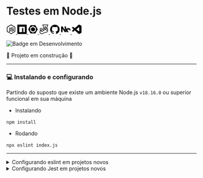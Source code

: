 # Testes em Node.js
[<img src="../../docs/images/icons/nodedotjs.svg" width="25px" height="25px" title="Node.js" alt="Node.js"> <img src="../../docs/images/icons/npm.svg" width="25px" height="25px" alt="npm" title="npm"> <img src="../../docs/images/icons/eslint.svg" width="25px" height="25px" alt="Eslint" title="Eslint"> <img src="../../docs/images/icons/jest.svg" width="25px" height="25px" alt="Jest" title="Jest"> <img src="../../docs/images/icons/github.svg" width="25px" height="25px" alt="GitHub" title="GitHub"> <img src="../../docs/images/icons/nx.svg" width="25px" height="25px" alt="NX" title="NX"> <img src="../../docs/images/icons/visualstudiocode.svg" width="25px" height="25px" alt="vscode" title="vscode">](#testes-em-Node.js)

![Badge em Desenvolvimento](http://img.shields.io/static/v1?label=STATUS&message=EM%20DESENVOLVIMENTO&color=GREEN&style=for-the-badge) 

:construction: Projeto em construção :construction:

---

### :computer: Instalando e configurando

Partindo do suposto que existe um ambiente Node.js `v18.16.0` ou superior funcional em sua máquina

- Instalando
```
npm install
```

- Rodando
```
npx eslint index.js
```

---

<details>
  <summary>Configurando eslint em projetos novos</summary>

```
npm install --save-dev eslint@8.16.0 --save-exact
npx eslint --init 
```

```
> To check syntax, find problems, and enforce code style
> JavaScript modules (import/export)
> None of these
> No
> Node
> Use a popular style guide
> Airbnb
> JSON
```
</details>


<details>
  <summary>Configurando Jest em projetos novos</summary>

```
npm instal --save-exact jest@28.1.0 --save-dev
```

</details>

<!-- npm install --force -->
